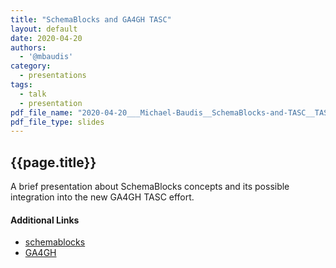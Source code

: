 ```yaml
---
title: "SchemaBlocks and GA4GH TASC"
layout: default
date: 2020-04-20
authors:
  - '@mbaudis'
category:
  - presentations
tags:
  - talk
  - presentation
pdf_file_name: "2020-04-20___Michael-Baudis__SchemaBlocks-and-TASC__TASC-meeting.pdf"
pdf_file_type: slides
---
```


## {{page.title}}

A brief presentation about SchemaBlocks concepts and its possible integration into the new GA4GH TASC effort.


#### Additional Links

* [schemablocks](http://schemablocks.org)
* [GA4GH](http://ga4gh.org)

